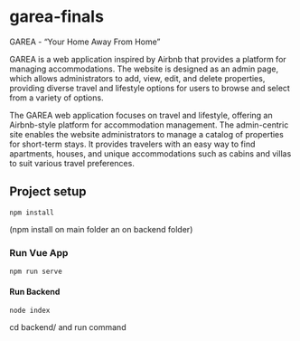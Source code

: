 # garea-finals

GAREA - “Your Home Away From Home”

GAREA is a web application inspired by Airbnb that provides a platform for managing accommodations. The website is designed as an admin page, which allows administrators to add, view, edit, and delete properties, providing diverse travel and lifestyle options for users to browse and select from a variety of options.

The GAREA web application focuses on travel and lifestyle, offering an Airbnb-style platform for accommodation management. The admin-centric site enables the website administrators to manage a catalog of properties for short-term stays. It provides travelers with an easy way to find apartments, houses, and unique accommodations such as cabins and villas to suit various travel preferences.


## Project setup
```
npm install
```
(npm install on main folder an on backend folder)

### Run Vue App
```
npm run serve
```

#### Run Backend
```
node index
```
cd backend/ and run command
